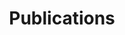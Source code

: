 ---
tags: []
categories: []
title: "Publications"
cms_exclude: true

# View.
view: citation

# Optional header image (relative to `static/media/` folder).
banner:
  caption: ''
  image: ''
---